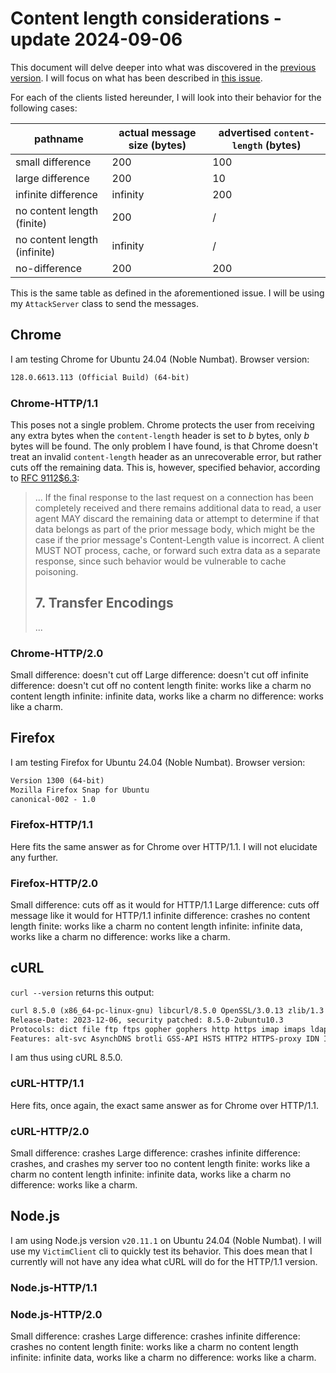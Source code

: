 # Content length considerations - update 2024-09-06

This document will delve deeper into what was discovered in the [previous version](https://github.com/BramComyn/blob/main/etc/content-length-considerations.md).
I will focus on what has been described in [this issue](https://github.com/BramComyn/safeguard-fetch/issues/20).

For each of the clients listed hereunder, I will look into their behavior for
the following cases:

| pathname                     | actual message size (bytes) | advertised ``content-length`` (bytes) |
| ---------------------------- | --------------------------- | ------------------------------------- |
| small difference             | 200                         | 100                                   |
| large difference             | 200                         | 10                                    |
| infinite difference          | infinity                    | 200                                   |
| no content length (finite)   | 200                         | /                                     |
| no content length (infinite) | infinity                    | /                                     |
| no-difference                | 200                         | 200                                   |

This is the same table as defined in the aforementioned issue.
I will be using my ``AttackServer`` class to send the messages.

## Chrome

I am testing Chrome for Ubuntu 24.04 (Noble Numbat).
Browser version:

```txt
128.0.6613.113 (Official Build) (64-bit)
```

### Chrome-HTTP/1.1

This poses not a single problem. Chrome protects the user from receiving any
extra bytes when the ``content-length`` header is set to *b* bytes, only *b*
bytes will be found. The only problem I have found, is that Chrome doesn't treat
an invalid ``content-length`` header as an unrecoverable error, but rather cuts
off the remaining data. This is, however, specified behavior, according to
[RFC 9112$6.3](https://www.rfc-editor.org/rfc/rfc9112.html#name-message-body-length):

> ...
> If the final response to the last request on a connection has been completely
> received and there remains additional data to read, a user agent MAY discard
> the remaining data or attempt to determine if that data belongs as part of the
> prior message body, which might be the case if the prior message's
> Content-Length value is incorrect. A client MUST NOT process, cache, or
> forward such extra data as a separate response, since such behavior would be
> vulnerable to cache poisoning.
>
> ## 7. Transfer Encodings
> ...

### Chrome-HTTP/2.0

Small difference: doesn't cut off
Large difference: doesn't cut off
infinite difference: doesn't cut off
no content length finite: works like a charm
no content length infinite: infinite data, works like a charm
no difference: works like a charm.

## Firefox

I am testing Firefox for Ubuntu 24.04 (Noble Numbat).
Browser version:

```txt
Version 1300 (64-bit)
Mozilla Firefox Snap for Ubuntu
canonical-002 - 1.0
```

### Firefox-HTTP/1.1

Here fits the same answer as for Chrome over HTTP/1.1. I will not elucidate any
further.

### Firefox-HTTP/2.0

Small difference: cuts off as it would for HTTP/1.1
Large difference: cuts off message like it would for HTTP/1.1
infinite difference: crashes
no content length finite: works like a charm
no content length infinite: infinite data, works like a charm
no difference: works like a charm.

## cURL

``curl --version`` returns this output:

```txt
curl 8.5.0 (x86_64-pc-linux-gnu) libcurl/8.5.0 OpenSSL/3.0.13 zlib/1.3 brotli/1.1.0 zstd/1.5.5 libidn2/2.3.7 libpsl/0.21.2 (+libidn2/2.3.7) libssh/0.10.6/openssl/zlib nghttp2/1.59.0 librtmp/2.3 OpenLDAP/2.6.7
Release-Date: 2023-12-06, security patched: 8.5.0-2ubuntu10.3
Protocols: dict file ftp ftps gopher gophers http https imap imaps ldap ldaps mqtt pop3 pop3s rtmp rtsp scp sftp smb smbs smtp smtps telnet tftp
Features: alt-svc AsynchDNS brotli GSS-API HSTS HTTP2 HTTPS-proxy IDN IPv6 Kerberos Largefile libz NTLM PSL SPNEGO SSL threadsafe TLS-SRP UnixSockets zstd
```

I am thus using cURL 8.5.0.

### cURL-HTTP/1.1

Here fits, once again, the exact same answer as for Chrome over HTTP/1.1.

### cURL-HTTP/2.0

Small difference: crashes
Large difference: crashes
infinite difference: crashes, and crashes my server too
no content length finite: works like a charm
no content length infinite: infinite data, works like a charm
no difference: works like a charm.

## Node.js

I am using Node.js version ``v20.11.1`` on Ubuntu 24.04 (Noble Numbat). I will
use my ``VictimClient`` cli to quickly test its behavior. This does mean that I
currently will not have any idea what cURL will do for the HTTP/1.1 version.

### Node.js-HTTP/1.1

<!-- TODO -->

### Node.js-HTTP/2.0

Small difference: crashes
Large difference: crashes
infinite difference: crashes
no content length finite: works like a charm
no content length infinite: infinite data, works like a charm
no difference: works like a charm.
